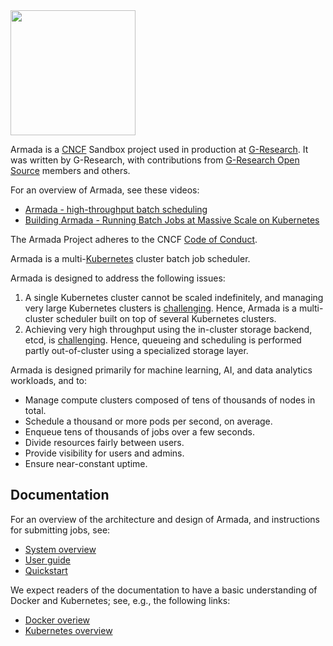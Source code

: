 <img src="https://raw.githubusercontent.com/armadaproject/armada/efa679c8d637d3b74bb71b787bb22e39f2bd0209/logo.svg" width="200"/>

Armada is a [CNCF](https://www.cncf.io/) Sandbox project used in production at [G-Research](https://www.gresearch.co.uk/).
It was written by G-Research, with contributions from [G-Research Open Source](https://opensource.gresearch.co.uk/) members
and others.

For an overview of Armada, see these videos:

- [Armada - high-throughput batch scheduling](https://www.youtube.com/watch?v=FT8pXYciD9A)
- [Building Armada - Running Batch Jobs at Massive Scale on Kubernetes](https://www.youtube.com/watch?v=B3WPxw3OUl4)

The Armada Project adheres to the CNCF [Code of Conduct](https://github.com/cncf/foundation/blob/master/code-of-conduct.md).

Armada is a multi-[Kubernetes](https://kubernetes.io/docs/concepts/overview/) cluster batch job scheduler.

Armada is designed to address the following issues:

1. A single Kubernetes cluster cannot be scaled indefinitely, and managing very large Kubernetes clusters is [challenging](https://openai.com/blog/scaling-kubernetes-to-7500-nodes/). Hence, Armada is a multi-cluster scheduler built on top of several Kubernetes clusters.
2. Achieving very high throughput using the in-cluster storage backend, etcd, is [challenging](https://etcd.io/docs/v3.5/op-guide/performance/). Hence, queueing and scheduling is performed partly out-of-cluster using a specialized storage layer.

Armada is designed primarily for machine learning, AI, and data analytics workloads, and to:

- Manage compute clusters composed of tens of thousands of nodes in total.
- Schedule a thousand or more pods per second, on average.
- Enqueue tens of thousands of jobs over a few seconds.
- Divide resources fairly between users.
- Provide visibility for users and admins.
- Ensure near-constant uptime.

## Documentation

For an overview of the architecture and design of Armada, and instructions for submitting jobs, see:

- [System overview](https://github.com/armadaproject/armada/blob/master/docs/design.md)
- [User guide](https://github.com/armadaproject/armada/blob/master/docs/user.md)
- [Quickstart](https://github.com/armadaproject/armada/blob/master/docs/quickstart/index.md)

We expect readers of the documentation to have a basic understanding of Docker and Kubernetes; see, e.g., the following links:

- [Docker overiew](https://docs.docker.com/get-started/overview/)
- [Kubernetes overview](https://kubernetes.io/docs/concepts/overview/)
